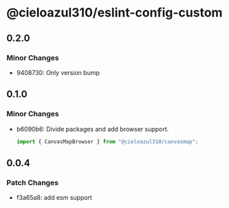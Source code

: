 # @cieloazul310/eslint-config-custom

## 0.2.0

### Minor Changes

- 9408730: Only version bump

## 0.1.0

### Minor Changes

- b6090b6: Divide packages and add browser support.

  ```ts
  import { CanvasMapBrowser } from "@cieloazul310/canvasmap";
  ```

## 0.0.4

### Patch Changes

- f3a65a8: add esm support
